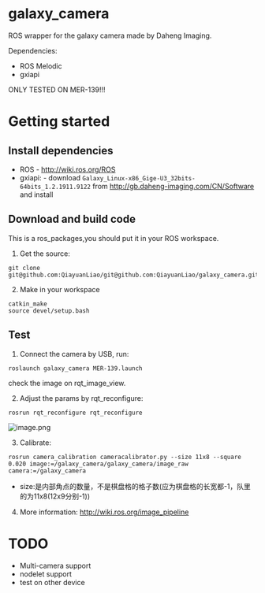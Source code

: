 # galaxy_camera
ROS wrapper for the galaxy camera made by Daheng Imaging.

Dependencies:
- ROS Melodic
- gxiapi

ONLY TESTED ON MER-139!!!

# Getting started
## Install dependencies
- ROS - http://wiki.ros.org/ROS
- gxiapi: - download `Galaxy_Linux-x86_Gige-U3_32bits-64bits_1.2.1911.9122` from
http://gb.daheng-imaging.com/CN/Software and install

## Download and build code
This is a ros_packages,you should put it in your ROS workspace.
1. Get the source:
```
git clone git@github.com:QiayuanLiao/git@github.com:QiayuanLiao/galaxy_camera.git
```
2. Make in your workspace
```
catkin_make
source devel/setup.bash
```
## Test
1. Connect the camera by USB, run:
```
roslaunch galaxy_camera MER-139.launch
```
check the image on rqt_image_view.

2. Adjust the params by rqt_reconfigure:
```
rosrun rqt_reconfigure rqt_reconfigure
```
![image.png](https://i.loli.net/2020/07/01/IKDNkbQY2vJ3Tlx.png)

3. Calibrate:
```
rosrun camera_calibration cameracalibrator.py --size 11x8 --square 0.020 image:=/galaxy_camera/galaxy_camera/image_raw camera:=/galaxy_camera
```

* size:是内部角点的数量，不是棋盘格的格子数(应为棋盘格的长宽都-1，队里的为11x8(12x9分别-1))

4. More information:
http://wiki.ros.org/image_pipeline

# TODO
- Multi-camera support
- nodelet support
- test on other device
